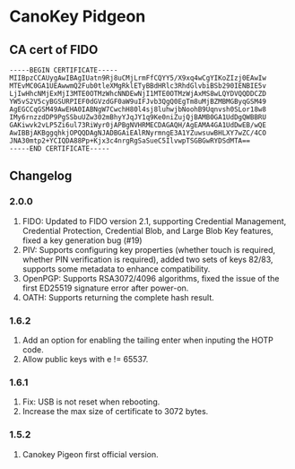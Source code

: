 # CanoKey Pidgeon

## CA cert of FIDO

```
-----BEGIN CERTIFICATE-----
MIIBpzCCAUygAwIBAgIUatn9Rj8uCMjLrmFfCQYY5/X9xq4wCgYIKoZIzj0EAwIw
MTEvMC0GA1UEAwwmQ2Fub0tleXMgRklETyBBdHRlc3RhdGlvbiBSb290IENBIE5v
LjIwHhcNMjExMjI3MTE0OTMzWhcNNDEwNjI1MTE0OTMzWjAxMS8wLQYDVQQDDCZD
YW5vS2V5cyBGSURPIEF0dGVzdGF0aW9uIFJvb3QgQ0EgTm8uMjBZMBMGByqGSM49
AgEGCCqGSM49AwEHA0IABNgW7CwchH80l4sj8luhwjbNoohB9Uqnvsh0SLor18w8
IMy6rnzzdDP9PgSSbuUZw302mBhyYJqJY1q9Ke0niZujQjBAMB0GA1UdDgQWBBRU
GAKiwvk2vLP5Zi6ul73RiWyr0jAPBgNVHRMECDAGAQH/AgEAMA4GA1UdDwEB/wQE
AwIBBjAKBggqhkjOPQQDAgNJADBGAiEAlRNyrmngE3A1YZuwsuwBHLXY7wZC/4CO
JNA30mtp2+YCIQDA88Pp+Kjx3c4nrgRgSaSueC5IlvwpTSGBGwRYDSdMTA==
-----END CERTIFICATE-----
```

## Changelog

### 2.0.0
1. FIDO: Updated to FIDO version 2.1, supporting Credential Management, Credential Protection, Credential Blob, and Large Blob Key features, fixed a key generation bug (#19)
2. PIV: Supports configuring key properties (whether touch is required, whether PIN verification is required), added two sets of keys 82/83, supports some metadata to enhance compatibility.
3. OpenPGP: Supports RSA3072/4096 algorithms, fixed the issue of the first ED25519 signature error after power-on.
4. OATH: Supports returning the complete hash result.

### 1.6.2

1. Add an option for enabling the tailing enter when inputing the HOTP code.
2. Allow public keys with e != 65537.

### 1.6.1

1. Fix: USB is not reset when rebooting.
2. Increase the max size of certificate to 3072 bytes.

### 1.5.2

1. Canokey Pigeon first official version.
